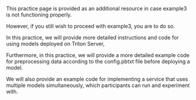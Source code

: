 This practice page is provided as an additional resource in case example3 is not functioning properly. 

However, if you still wish to proceed with example3, you are to do so.

In this practice, we will provide more detailed instructions and code for using models deployed on Triton Server, 


Furthermore, in this practice, we will provide a more detailed example code for preprocessing data according to the config.pbtxt file before deploying a model. 

We will also provide an example code for implementing a service that uses multiple models simultaneously, which participants can run and experiment with.


